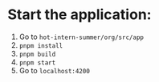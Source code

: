 # Start the application:
1. Go to ```hot-intern-summer/org/src/app```
2. ```pnpm install```
3. ```pnpm build```
4. ```pnpm start```
5. Go to ```localhost:4200```
